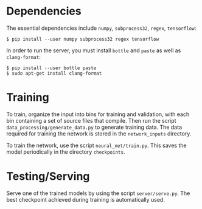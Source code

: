 # Dependencies

The essential dependencies include `numpy`, `subprocess32`, `regex`, `tensorflow`:

    $ pip install --user numpy subprocess32 regex tensorflow

In order to run the server, you must install `bottle` and `paste` as well as `clang-format`:

    $ pip install --user bottle paste
    $ sudo apt-get install clang-format

# Training 

To train, organize the input into bins for training and validation, with each bin containing a
set of source files that compile. Then run the script `data_processing/generate_data.py` to generate
training data. The data required for training the network is stored in the `network_inputs` directory.

To train the network, use the script `neural_net/train.py`. This saves the model periodically in the
directory `checkpoints`.

# Testing/Serving

Serve one of the trained models by using the script `server/serve.py`. The best checkpoint achieved during
training is automatically used.
